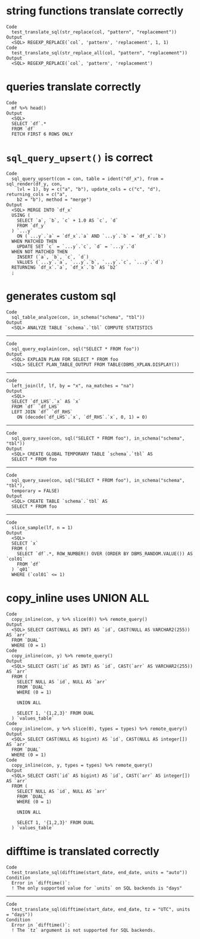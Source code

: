 # string functions translate correctly

    Code
      test_translate_sql(str_replace(col, "pattern", "replacement"))
    Output
      <SQL> REGEXP_REPLACE(`col`, 'pattern', 'replacement', 1, 1)
    Code
      test_translate_sql(str_replace_all(col, "pattern", "replacement"))
    Output
      <SQL> REGEXP_REPLACE(`col`, 'pattern', 'replacement')

# queries translate correctly

    Code
      mf %>% head()
    Output
      <SQL>
      SELECT `df`.*
      FROM `df`
      FETCH FIRST 6 ROWS ONLY

# `sql_query_upsert()` is correct

    Code
      sql_query_upsert(con = con, table = ident("df_x"), from = sql_render(df_y, con,
        lvl = 1), by = c("a", "b"), update_cols = c("c", "d"), returning_cols = c("a",
        b2 = "b"), method = "merge")
    Output
      <SQL> MERGE INTO `df_x`
      USING (
        SELECT `a`, `b`, `c` + 1.0 AS `c`, `d`
        FROM `df_y`
      ) `...y`
        ON (`...y`.`a` = `df_x`.`a` AND `...y`.`b` = `df_x`.`b`)
      WHEN MATCHED THEN
        UPDATE SET `c` = `...y`.`c`, `d` = `...y`.`d`
      WHEN NOT MATCHED THEN
        INSERT (`a`, `b`, `c`, `d`)
        VALUES (`...y`.`a`, `...y`.`b`, `...y`.`c`, `...y`.`d`)
      RETURNING `df_x`.`a`, `df_x`.`b` AS `b2`
      ;

# generates custom sql

    Code
      sql_table_analyze(con, in_schema("schema", "tbl"))
    Output
      <SQL> ANALYZE TABLE `schema`.`tbl` COMPUTE STATISTICS

---

    Code
      sql_query_explain(con, sql("SELECT * FROM foo"))
    Output
      <SQL> EXPLAIN PLAN FOR SELECT * FROM foo
      <SQL> SELECT PLAN_TABLE_OUTPUT FROM TABLE(DBMS_XPLAN.DISPLAY())

---

    Code
      left_join(lf, lf, by = "x", na_matches = "na")
    Output
      <SQL>
      SELECT `df_LHS`.`x` AS `x`
      FROM `df` `df_LHS`
      LEFT JOIN `df` `df_RHS`
        ON (decode(`df_LHS`.`x`, `df_RHS`.`x`, 0, 1) = 0)

---

    Code
      sql_query_save(con, sql("SELECT * FROM foo"), in_schema("schema", "tbl"))
    Output
      <SQL> CREATE GLOBAL TEMPORARY TABLE `schema`.`tbl` AS
      SELECT * FROM foo

---

    Code
      sql_query_save(con, sql("SELECT * FROM foo"), in_schema("schema", "tbl"),
      temporary = FALSE)
    Output
      <SQL> CREATE TABLE `schema`.`tbl` AS
      SELECT * FROM foo

---

    Code
      slice_sample(lf, n = 1)
    Output
      <SQL>
      SELECT `x`
      FROM (
        SELECT `df`.*, ROW_NUMBER() OVER (ORDER BY DBMS_RANDOM.VALUE()) AS `col01`
        FROM `df`
      ) `q01`
      WHERE (`col01` <= 1)

# copy_inline uses UNION ALL

    Code
      copy_inline(con, y %>% slice(0)) %>% remote_query()
    Output
      <SQL> SELECT CAST(NULL AS INT) AS `id`, CAST(NULL AS VARCHAR2(255)) AS `arr`
      FROM `DUAL`
      WHERE (0 = 1)
    Code
      copy_inline(con, y) %>% remote_query()
    Output
      <SQL> SELECT CAST(`id` AS INT) AS `id`, CAST(`arr` AS VARCHAR2(255)) AS `arr`
      FROM (
        SELECT NULL AS `id`, NULL AS `arr`
        FROM `DUAL`
        WHERE (0 = 1)
      
        UNION ALL
      
        SELECT 1, '{1,2,3}' FROM DUAL
      ) `values_table`
    Code
      copy_inline(con, y %>% slice(0), types = types) %>% remote_query()
    Output
      <SQL> SELECT CAST(NULL AS bigint) AS `id`, CAST(NULL AS integer[]) AS `arr`
      FROM `DUAL`
      WHERE (0 = 1)
    Code
      copy_inline(con, y, types = types) %>% remote_query()
    Output
      <SQL> SELECT CAST(`id` AS bigint) AS `id`, CAST(`arr` AS integer[]) AS `arr`
      FROM (
        SELECT NULL AS `id`, NULL AS `arr`
        FROM `DUAL`
        WHERE (0 = 1)
      
        UNION ALL
      
        SELECT 1, '{1,2,3}' FROM DUAL
      ) `values_table`

# difftime is translated correctly

    Code
      test_translate_sql(difftime(start_date, end_date, units = "auto"))
    Condition
      Error in `difftime()`:
      ! The only supported value for `units` on SQL backends is "days"

---

    Code
      test_translate_sql(difftime(start_date, end_date, tz = "UTC", units = "days"))
    Condition
      Error in `difftime()`:
      ! The `tz` argument is not supported for SQL backends.

